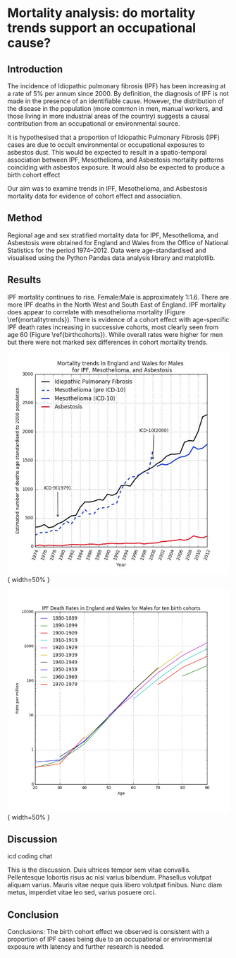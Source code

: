 # Mortality analysis: do mortality trends support an occupational cause?    

<!-- 
what sort of spatio-temporal association is seen for mesothelioma? this is fundamentally same problem as mapping meso. revisit when have done meso work.    

should add correlation coefficient and poisson regression results

should revisit with cosetta support and perhaps after have done some reading

could also bring in european mortality data c.f bts abstract and chris barber import data paper
-->


## Introduction

The incidence of Idiopathic pulmonary fibrosis (IPF) has been increasing at a rate of 5% per annum since 2000. By definition, the diagnosis of IPF is not made in the presence of an identifiable cause. However, the distribution of the disease in the population (more common in men, manual workers, and those living in more industrial areas of the country) suggests a causal contribution from an occupational or environmental source.

It is hypothesised that a proportion of Idiopathic Pulmonary Fibrosis (IPF) cases are due to occult environmental or occupational exposures to asbestos dust. This would be expected to result in a spatio-temporal association between IPF, Mesothelioma, and Asbestosis mortality patterns coinciding with asbestos exposure. It would also be expected to produce a birth cohort effect   

Our aim was to examine trends in IPF, Mesothelioma, and Asbestosis mortality data for evidence of cohort effect and association.

## Method

Regional age and sex stratified mortality data for IPF, Mesothelioma, and Asbestosis were obtained for England and Wales from the Office of National Statistics for the period 1974–2012. Data were age-standardised and visualised using the Python Pandas data analysis library and matplotlib.


## Results

IPF mortality continues to rise. Female:Male is approximately 1:1.6. There
are more IPF deaths in the North West and South East of England. IPF mortality does appear to correlate with mesothelioma mortality (Figure \ref{mortalitytrends}). There is evidence of a cohort effect with age-specific IPF death rates increasing in successive cohorts, most clearly seen from age 60 (Figure \ref{birthcohorts}). While overall rates were higher for men but there were not marked sex differences in cohort mortality trends.

![IPF, mesothelioma, and asbestosis mortality trends \label{mortalitytrends}](source/figures/ipfasbmesomaletrend.jpg){ width=50% }

![IPF male birth cohorts \label{birthcohorts}](source/figures/ipfmalebirthcohorts.jpg){ width=50% }


## Discussion
icd coding chat

This is the discussion. Duis ultrices tempor sem vitae convallis. Pellentesque lobortis risus ac nisi varius bibendum. Phasellus volutpat aliquam varius. Mauris vitae neque quis libero volutpat finibus. Nunc diam metus, imperdiet vitae leo sed, varius posuere orci.

## Conclusion
Conclusions: The birth cohort effect we observed is consistent with a proportion of IPF cases being due to an occupational or environmental exposure with latency and further research is needed. 


